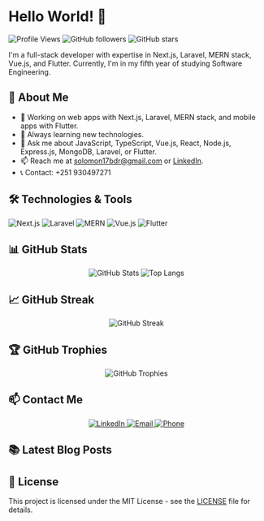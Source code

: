 # Hello World! 👋

![Profile Views](https://komarev.com/ghpvc/?username=sol-21&color=blueviolet)
![GitHub followers](https://img.shields.io/github/followers/sol-21?label=Follow&style=social)
![GitHub stars](https://img.shields.io/github/stars/sol-21?label=Stars&style=social)

I'm a full-stack developer with expertise in Next.js, Laravel, MERN stack, Vue.js, and Flutter. Currently, I'm in my fifth year of studying Software Engineering.

## 🚀 About Me

- 🔭 Working on web apps with Next.js, Laravel, MERN stack, and mobile apps with Flutter.
- 🌱 Always learning new technologies.
- 💬 Ask me about JavaScript, TypeScript, Vue.js, React, Node.js, Express.js, MongoDB, Laravel, or Flutter.
- 📫 Reach me at [solomon17bdr@gmail.com](mailto:solomon17bdr@gmail.com) or [LinkedIn](https://www.linkedin.com/in/solomon-emrie-672016220).
- 📞 Contact: +251 930497271

## 🛠️ Technologies & Tools

![Next.js](https://img.shields.io/badge/Next.js-000000?style=for-the-badge&logo=nextdotjs&logoColor=white)
![Laravel](https://img.shields.io/badge/Laravel-FF2D20?style=for-the-badge&logo=laravel&logoColor=white)
![MERN](https://img.shields.io/badge/MERN-61DAFB?style=for-the-badge&logo=react&logoColor=white)
![Vue.js](https://img.shields.io/badge/Vue.js-4FC08D?style=for-the-badge&logo=vuedotjs&logoColor=white)
![Flutter](https://img.shields.io/badge/Flutter-02569B?style=for-the-badge&logo=flutter&logoColor=white)

## 📊 GitHub Stats

<div align="center">
  <img src="https://github-readme-stats.vercel.app/api?username=sol-21&show_icons=true&theme=radical" alt="GitHub Stats" />
  <img src="https://github-readme-stats.vercel.app/api/top-langs/?username=sol-21&layout=compact&theme=radical" alt="Top Langs" />
</div>

## 📈 GitHub Streak

<div align="center">
  <img src="https://github-readme-streak-stats.herokuapp.com/?user=sol-21&theme=radical" alt="GitHub Streak" />
</div>

## 🏆 GitHub Trophies

<div align="center">
  <img src="https://github-profile-trophy.vercel.app/?username=sol-21&theme=radical" alt="GitHub Trophies" />
</div>

## 📫 Contact Me

<div align="center">
  <a href="https://www.linkedin.com/in/solomon-emrie-672016220">
    <img src="https://img.shields.io/badge/LinkedIn-0077B5?style=for-the-badge&logo=linkedin&logoColor=white" alt="LinkedIn" />
  </a>
  <a href="mailto:solomon17bdr@gmail.com">
    <img src="https://img.shields.io/badge/Email-D14836?style=for-the-badge&logo=gmail&logoColor=white" alt="Email" />
  </a>
  <a href="tel:+251930497271">
    <img src="https://img.shields.io/badge/Phone-25D366?style=for-the-badge&logo=whatsapp&logoColor=white" alt="Phone" />
  </a>
</div>

## 📚 Latest Blog Posts

<!-- BLOG-POST-LIST:START -->
<!-- BLOG-POST-LIST:END -->

## 📝 License

This project is licensed under the MIT License - see the [LICENSE](LICENSE) file for details.
